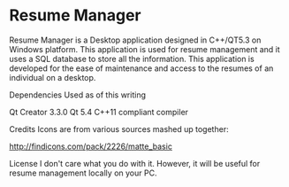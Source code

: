 # Resume Manager
Resume Manager is a Desktop application designed in C++/QT5.3 on Windows platform. This application is used for resume management and it uses a SQL database to store all the information. This application is developed for the ease of maintenance and access to the resumes of an individual on a desktop.

Dependencies
Used as of this writing

Qt Creator 3.3.0
Qt 5.4
C++11 compliant compiler

Credits
Icons are from various sources mashed up together:

http://findicons.com/pack/2226/matte_basic


License
I don't care what you do with it. However, it will be useful for resume management locally on your PC.
